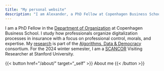 ```yaml
---
title: "My personal website"
description: "I am Alexander, a PhD Fellow at Copenhagen Business School working with professionals, algorithmic work and wellbeing-related issues"
---
```


I am a PhD Fellow in the [Department of Organization](https://www.cbs.dk/en/research/departments-and-centres/department-of-organization) at Copenhagen Business School. I study how professionals organize digitalization processes in insurance with a focus on professional control, morals, and expertise. My [research](/research/) is part of the [Algorithms, Data & Democracy](https://algoritmer.org/) consortium. For the 2024 winter semester, I am a [SCANCOR](https://scancor.org/) Visiting Researcher at Stanford University.



{{< button href="/about/" target=“_self” >}} About me {{< /button >}}
